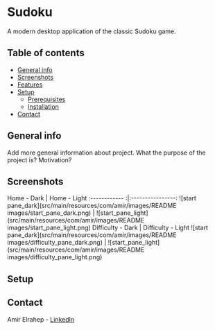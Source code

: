 # Sudoku

A modern desktop application of the classic Sudoku game.

## Table of contents

* [General info](#general-info)
* [Screenshots](#screenshots)
* [Features](#features)
* [Setup](#setup)
    * [Prerequisites](prerequisites)
    * [Installation](installation)
* [Contact](#contact)

## General info

Add more general information about project. What the purpose of the project is? Motivation?

## Screenshots

Home - Dark | Home - Light
:------------ :|:----------------:
![start pane_dark](src/main/resources/com/amir/images/README images/start_pane_dark.png) | ![start_pane_light](src/main/resources/com/amir/images/README images/start_pane_light.png)
Difficulty - Dark | Difficulty - Light
![start pane_dark](src/main/resources/com/amir/images/README images/difficulty_pane_dark.png) | ![start_pane_light](src/main/resources/com/amir/images/README images/difficulty_pane_light.png)

## Setup

## Contact

Amir Elrahep - [LinkedIn](https://www.linkedin.com/in/amir-elrahep-4141a1154/)
